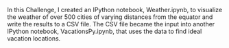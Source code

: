 In this Challenge, I created an IPython notebook, Weather.ipynb, to visualize the weather of over 500 cities of varying distances from the equator and write the results to a CSV file. The CSV file became the input into another IPython notebook, VacationsPy.ipynb, that uses the data to find ideal vacation locations.

